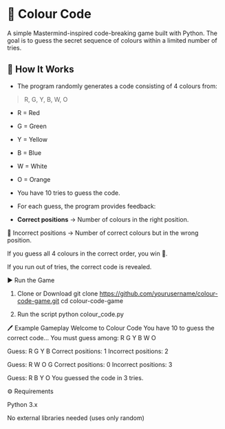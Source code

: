# 🎨 Colour Code
A simple Mastermind-inspired code-breaking game built with Python. The goal is to guess the secret sequence of colours within a limited number of tries.

## 📌 How It Works
- The program randomly generates a code consisting of 4 colours from:
> R, G, Y, B, W, O
- R = Red
- G = Green
- Y = Yellow
- B = Blue
- W = White
- O = Orange

- You have 10 tries to guess the code.
- For each guess, the program provides feedback:
- **Correct positions** → Number of colours in the right position.

🎯 Incorrect positions → Number of correct colours but in the wrong position.

If you guess all 4 colours in the correct order, you win 🎉.

If you run out of tries, the correct code is revealed.

▶️ Run the Game
1. Clone or Download
git clone https://github.com/yourusername/colour-code-game.git
cd colour-code-game

2. Run the script
python colour_code.py

🖊️ Example Gameplay
Welcome to Colour Code
You have 10 to guess the correct code...
You must guess among: R G Y B W O

Guess: R G Y B
Correct positions: 1
Incorrect positions: 2

Guess: R W O G
Correct positions: 0
Incorrect positions: 3

Guess: R B Y O
You guessed the code in 3 tries.

⚙️ Requirements

Python 3.x


No external libraries needed (uses only random)


